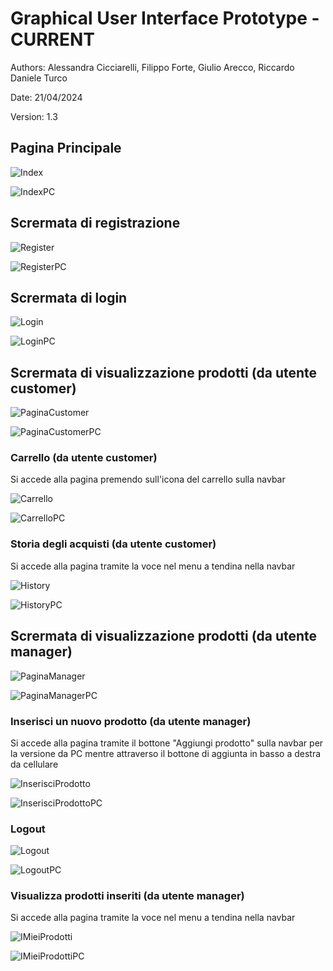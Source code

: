 # Graphical User Interface Prototype - CURRENT

Authors: Alessandra Cicciarelli, Filippo Forte, Giulio Arecco, Riccardo Daniele Turco

Date: 21/04/2024

Version: 1.3

## Pagina Principale

![Index](/img/Index.png)

![IndexPC](/img/IndexPC.png)

## Scrermata di registrazione

![Register](/img/Register.png)

![RegisterPC](/img/RegisterPC.png)

## Scrermata di login

![Login](/img/Login.png)

![LoginPC](/img/LoginPC.png)

## Scrermata di visualizzazione prodotti (da utente customer)

![PaginaCustomer](/img/PaginaCustomer.png)

![PaginaCustomerPC](/img/PaginaCustomerPC.png)

### Carrello (da utente customer)

Si accede alla pagina premendo sull'icona del carrello sulla navbar

![Carrello](/img/Carrello.png)

![CarrelloPC](/img/CarrelloPC.png)

### Storia degli acquisti (da utente customer)

Si accede alla pagina tramite la voce nel menu a tendina nella navbar

![History](/img/History.png)

![HistoryPC](/img/HistoryPC.png)

## Scrermata di visualizzazione prodotti (da utente manager)

![PaginaManager](/img/PaginaManager.png)

![PaginaManagerPC](/img/PaginaManagerPC.png)

### Inserisci un nuovo prodotto (da utente manager)

Si accede alla pagina tramite il bottone "Aggiungi prodotto" sulla navbar per la versione da PC mentre attraverso il bottone di aggiunta in basso a destra da cellulare

![InserisciProdotto](/img/InserisciProdotto.png)

![InserisciProdottoPC](/img/InserisciProdottoPC.png)

### Logout 

![Logout](/img/Logout.png)

![LogoutPC](/img/LogoutPC.png)

### Visualizza prodotti inseriti (da utente manager)

Si accede alla pagina tramite la voce nel menu a tendina nella navbar

![IMieiProdotti](/img/IMieiProdotti.png)

![IMieiProdottiPC](/img/IMieiProdottiPC.png)

